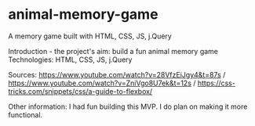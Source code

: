 # animal-memory-game
A memory game built with HTML, CSS, JS, j.Query


Introduction - the project's aim: build a fun animal memory game
Technologies: HTML, CSS, JS, j.Query

Sources: https://www.youtube.com/watch?v=28VfzEiJgy4&t=87s / https://www.youtube.com/watch?v=ZniVgo8U7ek&t=12s / 
https://css-tricks.com/snippets/css/a-guide-to-flexbox/

Other information: I had fun building this MVP. I do plan on making it more functional.
